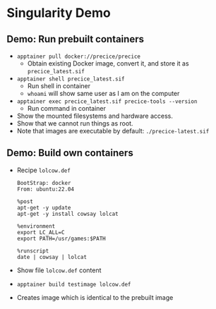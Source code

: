 # Singularity Demo

## Demo: Run prebuilt containers

- `apptainer pull docker://precice/precice`
    - Obtain existing Docker image, convert it, and store it as `precice_latest.sif`
- `apptainer shell precice_latest.sif`
    - Run shell in container
    - `whoami` will show same user as I am on the computer
- `apptainer exec precice_latest.sif precice-tools --version`
    - Run command in container
- Show the mounted filesystems and hardware access.
- Show that we cannot run things as root.
- Note that images are executable by default: `./precice-latest.sif`

## Demo: Build own containers

- Recipe `lolcow.def`

    ```Singularity
    BootStrap: docker
    From: ubuntu:22.04

    %post
    apt-get -y update
    apt-get -y install cowsay lolcat

    %environment
    export LC_ALL=C
    export PATH=/usr/games:$PATH

    %runscript
    date | cowsay | lolcat
    ```

- Show file `lolcow.def` content
- `apptainer build testimage lolcow.def`
- Creates image which is identical to the prebuilt image
